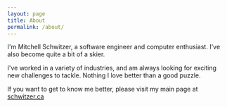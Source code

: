 ```yaml
---
layout: page
title: About
permalink: /about/
---
```


I'm Mitchell Schwitzer, a software engineer and computer enthusiast. I've also become quite a bit of a skier.

I've worked in a variety of industries, and am always looking for exciting new challenges to tackle. Nothing I love
better than a good puzzle.


If you want to get to know me better, please visit my main page at [schwitzer.ca](http://www.schwitzer.ca)
